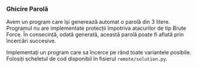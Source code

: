### Ghicire Parolă

Avem un program care își generează automat o parolă din 3 litere.
Programul nu are implementate protecții împotriva atacurilor de tip Brute Force.
În consecință, odată generată, această parolă poate fi aflată prin încercări succesive.

Implementați un program care sa încerce pe rând toate variantele posibile.
Folosiți scheletul de cod disponibil în fisierul `remote/solution.py`.
